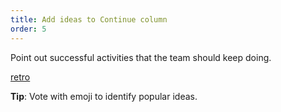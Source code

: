 ```yaml
---
title: Add ideas to Continue column
order: 5
---
```


Point out successful activities that the team should keep doing.

[retro](howTo:Retro-step-5)

**Tip**: Vote with emoji to identify popular ideas.
